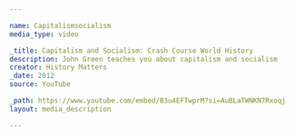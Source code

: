 ```yaml
---

name: Capitalismsocialism
media_type: video

_title: Capitalism and Socialism: Crash Course World History
description: John Green teaches you about capitalism and socialism
creator: History Matters
_date: 2012
source: YouTube

_path: https://www.youtube.com/embed/B3u4EFTwprM?si=AuBLaTWNKN7Rxoqj
layout: media_description

---
```

